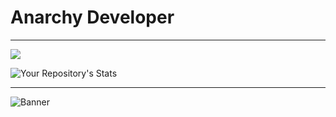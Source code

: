<h1>Anarchy Developer</h1>

---

<a href="https://github.com/4n4rchyDev"> <img src="https://discord.c99.nl/widget/theme-4/805842079091654696.png"> </a>

![Your Repository's Stats](https://github-readme-stats.vercel.app/api/top-langs/?username=4n4rchyDev&theme=tokyonight)

---

![Banner](https://data.whicdn.com/images/244251337/original.gif)
